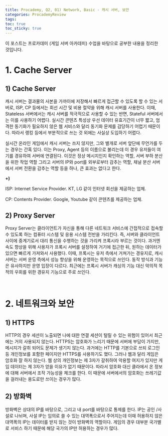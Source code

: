 ```yaml
---
title: Procademy, Q2, 01) Network, Basic - 캐시 서버, 보안
categories: ProcademyReview
tags: 
toc: true
toc_sticky: true
---
```


이 포스트는 프로카데미 (게임 서버 아카데미) 수업을 바탕으로 공부한 내용을 정리한 것입니다. 

# **1. Cache Server**

## **1) Cache Server**

캐시 서버는 결과물의 사본을 가까이에 저장해서 빠르게 접근할 수 있도록 할 수 있는 서버로, ISP, CP 등에서는 회선 시간 및 비용 절약을 위해 캐시 서버를 사용한다. 이때, Stateless 서버에서는 캐시 서버를 적극적으로 사용할 수 있는 반면, Stateful 서버에서는 이를 사용하기 어렵다. 실시간 콘텐츠 특성상 우선 데이터 유효기간이 너무 짧고, 엄격한 동기화가 필요하지 않은 웹 서비스와 달리 동기화 문제를 감당하기 어렵기 때문이다. 따라서 랭킹 등에서 부분적으로 쓰는 것 외에는 사실상 도입하기 어렵다.

실시간 온라인 게임에서 캐시 서버는 쓰지 않지만, 그와 별개로 서버 앞단에 무언가를 두는 경우는 간혹 있다. 이는 Proxy, Agent 등의 이름으로 불리는데 이 경우 유저들이 여기를 경유하여 서버에 연결된다. 이것은 정상 메시지인지 확인하는 역할, 서버 부하 분산을 위한 작업 역할 그리고 서버의 IP와 port를 외부로부터 감추는 역할, 채널 분산 서버에서 서버 전환을 감추는 역할 등을 하나, 큰 효과는 없다고 한다. 

**+)**

ISP: Internet Service Provider. KT, LG 같이 인터넷 회선을 제공하는 업체.

CP: Contents Provider. Google, Youtube 같이 콘텐츠를 제공하는 업체.

## **2) Proxy Server**

Proxy Server는 클라이언트가 자신을 통해 다른 네트워크 서비스에 간접적으로 접속할 수 있도록 하는 컴퓨터 시스템 및 응용 시스템 전반을 가리킨다. 즉, 서버와 클라이언트 사이에 중계기로서 대리 통신을 수행하는 것을 가리켜 프록시라 부르는 것이다. 과거엔 속도 향상을 위해 사용자가 프록시 서버를 설정하여 거기에 접근한 뒤, 원하는 데이터가 있으면 빠르게 가져와서 사용했다. 이때, 프록시는 유저 측에서 거쳐가는 경유지로, 캐시 서버는 서버 운영 측에서 성능 향상을 위해 운영하는 목적으로 쓰인다. 동작 방식과 기능은 유사하지만 운영 입장이 다르다. 최근에는 프록시 서버가 캐싱의 기능 대신 악의적 목적의 우회를 위한 경유지 기능으로 주로 쓰인다.

<br/>

# **2. 네트워크와 보안**

## **1) HTTPS**

HTTP의 경우 세션이 노출되면 나에 대한 연결 세션이 털릴 수 있는 위험이 있어서 최근에는 거의 사용되지 않는다. HTTPS는 암호화가 느리기 때문에 서버에 부담이 가지만, 메시지가 갈취 되어도 문제가 생기지 않는다. 과거에는 HTTP를 기본으로 쓰되 로그인 등 개인정보를 포함한 페이지만 HTTPS를 사용하기도 했다. 그러나 웹과 달리 게임은 암호화 잘 하지 않는다. 웹 상의 개인정보는 제 3자가 갈취하여 악용할 여지가 있지만 게임 데이터는 제 3자가 얻을 이유가 없기 때문이다. 따라서 암호화 대신 클라에서 온 정보에 대해 서버에서 조작 가능성을 체크를 한다. 이 때문에 서버에서의 암호화는 쓰레기값을 걸러내는 용도로만 쓰이는 경우가 많다. 

## **2) 방화벽**

방화벽은 상대의 IP를 바탕으로, 그리고 내 port를 바탕으로 통제를 한다. IP는 공인 /사설로 나뉘며, 사설 IP는 임의로 쓸 수 있는 대역폭으로서 주어지는데 이때 허용하지 않은 대역폭의 IP는 데이터를 받지 않는 것이 방화벽의 역할이다.  게임의 경우 대부분 국가별로 서비스 하기 때문에 해당 국가의 IP만 허용하는 경우가 많다. 

